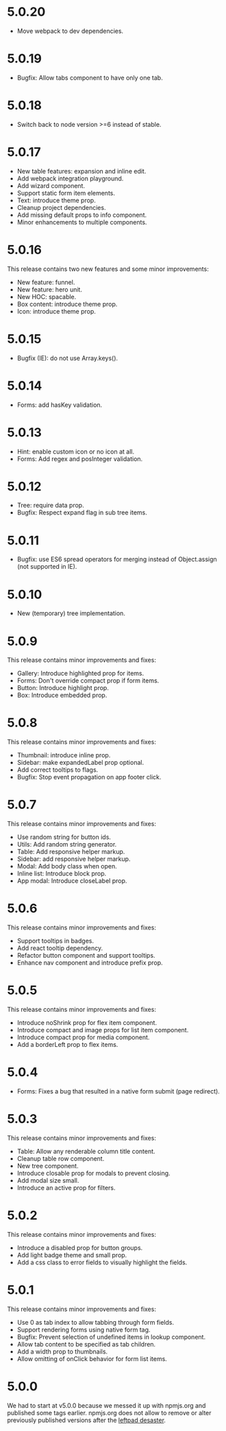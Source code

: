 # 5.0.20

* Move webpack to dev dependencies.

# 5.0.19

* Bugfix: Allow tabs component to have only one tab.

# 5.0.18

* Switch back to node version >=6 instead of stable.

# 5.0.17

* New table features: expansion and inline edit.
* Add webpack integration playground.
* Add wizard component.
* Support static form item elements.
* Text: introduce theme prop.
* Cleanup project dependencies.
* Add missing default props to info component.
* Minor enhancements to multiple components.

# 5.0.16

This release contains two new features and some minor improvements:

* New feature: funnel.
* New feature: hero unit.
* New HOC: spacable.
* Box content: introduce theme prop.
* Icon: introduce theme prop.

# 5.0.15

* Bugfix (IE): do not use Array.keys().

# 5.0.14

* Forms: add hasKey validation.

# 5.0.13

* Hint: enable custom icon or no icon at all.
* Forms: Add regex and posInteger validation.

# 5.0.12

* Tree: require data prop.
* Bugfix: Respect expand flag in sub tree items.

# 5.0.11

* Bugfix: use ES6 spread operators for merging instead of Object.assign (not supported in IE).

# 5.0.10

* New (temporary) tree implementation.

# 5.0.9

This release contains minor improvements and fixes:

* Gallery: Introduce highlighted prop for items.
* Forms: Don't override compact prop if form items.
* Button: Introduce highlight prop.
* Box: Introduce embedded prop.

# 5.0.8

This release contains minor improvements and fixes:

* Thumbnail: introduce inline prop.
* Sidebar: make expandedLabel prop optional.
* Add correct tooltips to flags.
* Bugfix: Stop event propagation on app footer click.

# 5.0.7

This release contains minor improvements and fixes:

* Use random string for button ids.
* Utils: Add random string generator.
* Table: Add responsive helper markup.
* Sidebar: add responsive helper markup.
* Modal: Add body class when open.
* Inline list: Introduce block prop.
* App modal: Introduce closeLabel prop.

# 5.0.6

This release contains minor improvements and fixes:

* Support tooltips in badges.
* Add react tooltip dependency.
* Refactor button component and support tooltips.
* Enhance nav component and introduce prefix prop.

# 5.0.5

This release contains minor improvements and fixes:

* Introduce noShrink prop for flex item component.
* Introduce compact and image props for list item component.
* Introduce compact prop for media component.
* Add a borderLeft prop to flex items.

# 5.0.4

* Forms: Fixes a bug that resulted in a native form submit (page redirect).

# 5.0.3

This release contains minor improvements and fixes:

* Table: Allow any renderable column title content.
* Cleanup table row component.
* New tree component.
* Introduce closable prop for modals to prevent closing.
* Add modal size small.
* Introduce an active prop for filters.

# 5.0.2

This release contains minor improvements and fixes:

* Introduce a disabled prop for button groups.
* Add light badge theme and small prop.
* Add a css class to error fields to visually highlight the fields.

# 5.0.1

This release contains minor improvements and fixes:

* Use 0 as tab index to allow tabbing through form fields.
* Support rendering forms using native form tag.
* Bugfix: Prevent selection of undefined items in lookup component.
* Allow tab content to be specified as tab children.
* Add a width prop to thumbnails.
* Allow omitting of onClick behavior for form list items.

# 5.0.0

We had to start at v5.0.0 because we messed it up with npmjs.org and published some tags earlier. npmjs.org does not allow to remove or alter previously published versions after the [leftpad desaster](http://www.theregister.co.uk/2016/03/23/npm_left_pad_chaos/).
